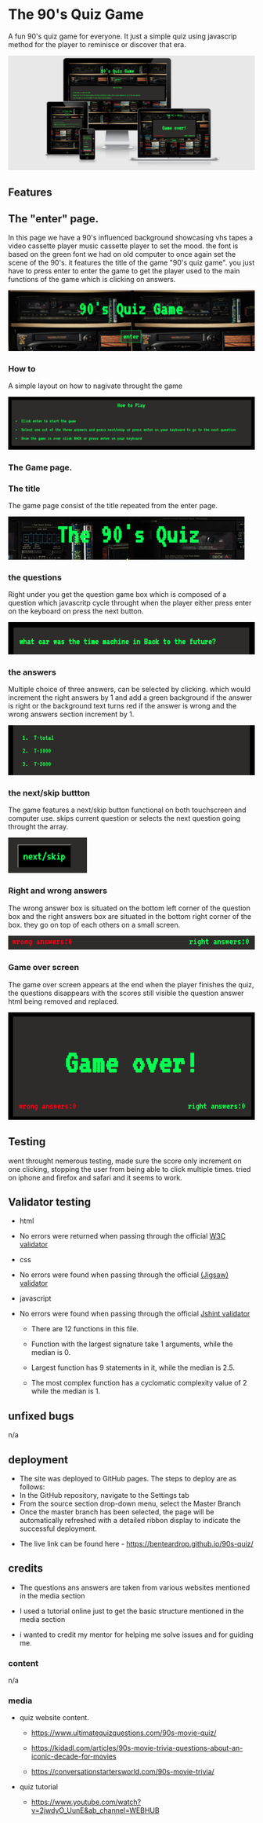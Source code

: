 # The 90's Quiz Game
A fun 90's quiz game for everyone. It just a simple quiz using javascrip method for the player to reminisce or discover that era.

![am i responsive](/assets/images/am-i-reponsive.png)

## Features

## The "enter" page.

In this page we have a 90's influenced background showcasing vhs tapes a video cassette player music cassette player to set the mood.
the font is based on the green font we had on old computer to once again set the scene of the 90's.
it features the title of the game "90's quiz game".
you just have to press enter to enter the game to get the player used to the main functions of the game which is clicking on answers.

![enter page top](/assets/images/enter-page-top.png)

### How to

A simple layout on how to nagivate throught the game

![how to play](/assets/images/enter-page-how-to.png)

### The Game page.

### The title

The game page consist of the title repeated from the enter page.

![game page title](/assets/images/game-title.png)

### the questions

Right under you get the question game box which is composed of a question which javascritp cycle throught when the player either press enter on the keyboard on press the next button.

![question section](/assets/images/questions.png)

### the answers    
Multiple choice of three answers, can be selected by clicking. which would increment the right answers by 1 and add a green background if the answer is right or the background text turns red if the answer is wrong and the wrong answers section increment by 1.

![answer choice](/assets/images/multiple-answers.png)

### the next/skip buttton   

The game features a next/skip button functional on both touchscreen and computer use.
skips current question  or selects the next question going throught the array.

![the button](/assets/images/next-skip-button.png)

### Right and wrong answers 

The wrong answer box is situated on the bottom left corner of the question box and the right answers box are situated in the bottom right corner of the box. they go on top of each others on a small screen.

![answers count](/assets/images/answer-count.png)

### Game over screen

The game over screen appears at the end when the player finishes the quiz, the questions disappears with the scores still visible the question answer html being removed and replaced.

![game over](/assets/images/game-over.png)


## Testing 

went throught nemerous testing, made sure the score only increment on one clicking, stopping the user from being able to click multiple times. tried on iphone and firefox and safari and it seems to work.

## Validator testing

* html
 * No errors were returned when passing through the official [W3C validator](http://jigsaw.w3.org/css-validator/validator?uri=https%3A%2F%2Fbenteardrop.github.io%2F90s-quiz%2F&profile=css3svg&usermedium=all&warning=1&vextwarning=)
* css
 * No errors were found when passing through the official [(Jigsaw) validator](https://validator.w3.org/nu/?showsource=yes&showimagereport=yes&useragent=Validator.nu%2FLV+http%3A%2F%2Fvalidator.w3.org%2Fservices&acceptlanguage=&doc=https%3A%2F%2Fbenteardrop.github.io%2F90s-quiz%2F)
* javascript
 * No errors were found when passing through the official [Jshint validator](https://jshint.com/)

   - There are 12 functions in this file.

   - Function with the largest signature take 1 arguments, while the median is 0.

   - Largest function has 9 statements in it, while the median is 2.5.

   - The most complex function has a cyclomatic complexity value of 2 while the median is 1.


## unfixed bugs

n/a

## deployment


* The site was deployed to GitHub pages. The steps to deploy are as follows:
 * In the GitHub repository, navigate to the Settings tab
 * From the source section drop-down menu, select the Master Branch
 * Once the master branch has been selected, the page will be automatically refreshed with a detailed ribbon display to indicate the successful deployment.
 - The live link can be found here - https://benteardrop.github.io/90s-quiz/

## credits

* The questions ans answers are taken from various websites mentioned in the media section

* I used a tutorial online just to get the basic structure mentioned in the media section

* i wanted to credit my mentor for helping me solve issues and for guiding me.


### content

n/a

### media

- quiz website content.

  - https://www.ultimatequizquestions.com/90s-movie-quiz/

  - https://kidadl.com/articles/90s-movie-trivia-questions-about-an-iconic-decade-for-movies

  - https://conversationstartersworld.com/90s-movie-trivia/

- quiz tutorial

  - https://www.youtube.com/watch?v=2jwdyO_UunE&ab_channel=WEBHUB

